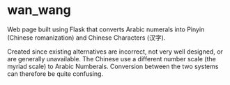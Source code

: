 # wan_wang
Web page built using Flask that converts Arabic numerals into Pinyin (Chinese romanization) and Chinese Characters (汉字). 

Created since existing alternatives are incorrect, not very well designed, or are generally unavailable. The Chinese use a different number scale (the myriad scale) to Arabic Numberals. Conversion between the two systems can therefore be quite confusing.
